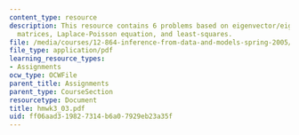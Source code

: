 ```yaml
---
content_type: resource
description: This resource contains 6 problems based on eigenvector/eigenvalue, resolution
  matrices, Laplace-Poisson equation, and least-squares.
file: /media/courses/12-864-inference-from-data-and-models-spring-2005/ff06aad319827314b6a07929eb23a35f_hmwk3_03.pdf
file_type: application/pdf
learning_resource_types:
- Assignments
ocw_type: OCWFile
parent_title: Assignments
parent_type: CourseSection
resourcetype: Document
title: hmwk3_03.pdf
uid: ff06aad3-1982-7314-b6a0-7929eb23a35f
---
```

